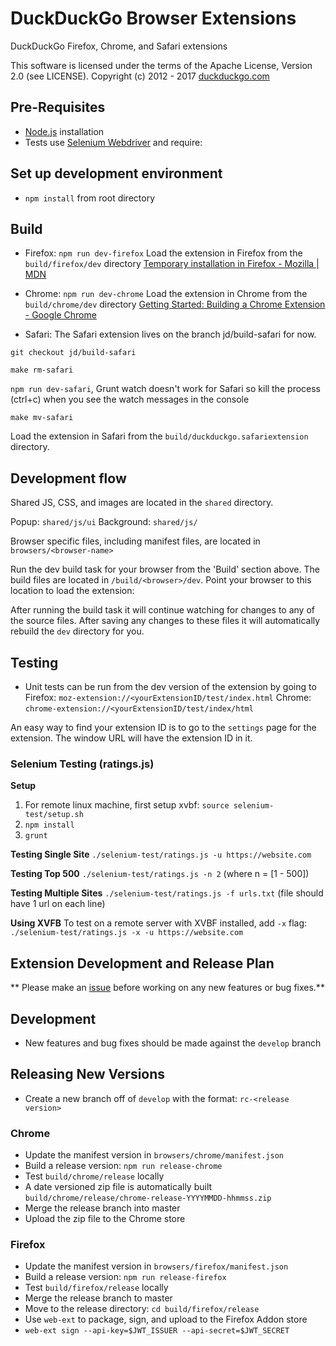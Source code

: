 # DuckDuckGo Browser Extensions
DuckDuckGo Firefox, Chrome, and Safari extensions

This software is licensed under the terms of the Apache License, Version 2.0 (see LICENSE). Copyright (c) 2012 - 2017 [duckduckgo.com](https://duckduckgo.com)

## Pre-Requisites
- [Node.js](https://nodejs.org) installation
- Tests use [Selenium Webdriver](http://seleniumhq.github.io/selenium/docs/api/javascript/index.html) and require:

## Set up development environment
- `npm install` from root directory

## Build
- Firefox:
 `npm run dev-firefox`
 Load the extension in Firefox from the `build/firefox/dev` directory
[Temporary installation in Firefox - Mozilla | MDN](https://developer.mozilla.org/en-US/Add-ons/WebExtensions/Temporary_Installation_in_Firefox)

- Chrome:
 `npm run dev-chrome`
 Load the extension in Chrome from the `build/chrome/dev` directory
[Getting Started: Building a Chrome Extension - Google Chrome](https://developer.chrome.com/extensions/getstarted#unpacked)

- Safari:
The Safari extension lives on the branch jd/build-safari for now. 

`git checkout jd/build-safari`

`make rm-safari`

`npm run dev-safari`, Grunt watch doesn't work for Safari so kill the process (ctrl+c) when you see the watch messages in the console

`make mv-safari`

Load the extension in Safari from the `build/duckduckgo.safariextension` directory.


## Development flow
Shared JS, CSS, and images are located in the `shared` directory. 

Popup: `shared/js/ui`
Background: `shared/js/` 

Browser specific files, including manifest files, are located in `browsers/<browser-name>`

Run the dev build task for your browser from the 'Build' section above. The build files are located in `/build/<browser>/dev`. Point your browser to this location to load the extension:

After running the build task it will continue watching for changes to any of the source files. After saving any changes to these files it will automatically rebuild the `dev` directory for you. 

## Testing
- Unit tests can be run from the dev version of the extension by going to 
Firefox: `moz-extension://<yourExtensionID/test/index.html`
Chrome: `chrome-extension://<yourExtensionID/test/index/html`

An easy way to find your extension ID is to go to the `settings` page for the extension. The window URL will have the extension ID in it.

### Selenium Testing (ratings.js)

**Setup**

1. For remote linux machine, first setup xvbf: `source selenium-test/setup.sh`
2. `npm install`
3. `grunt`

**Testing Single Site** `./selenium-test/ratings.js -u https://website.com`

**Testing Top 500** `./selenium-test/ratings.js -n 2` (where n = [1 - 500])

**Testing Multiple Sites** `./selenium-test/ratings.js -f urls.txt` (file should have 1 url on each line)

**Using XVFB** To test on a remote server with XVBF installed, add `-x` flag: `./selenium-test/ratings.js -x -u https://website.com`

## Extension Development and Release Plan
** Please make an [issue](https://github.com/duckduckgo/duckduckgo-privacy-extension/issues/new) before working on any new features or bug fixes.**

## Development
- New features and bug fixes should be made against the `develop` branch

## Releasing New Versions
- Create a new branch off of `develop` with the format: `rc-<release version>`

### Chrome
- Update the manifest version in `browsers/chrome/manifest.json`
- Build a release version: `npm run release-chrome`
- Test `build/chrome/release` locally
- A date versioned zip file is automatically built  `build/chrome/release/chrome-release-YYYYMMDD-hhmmss.zip`
- Merge the release branch into master
- Upload the zip file to the Chrome store

### Firefox
- Update the manifest version in `browsers/firefox/manifest.json`
- Build a release version: `npm run release-firefox`
- Test `build/firefox/release` locally
- Merge the release branch to master
- Move to the release directory: `cd build/firefox/release`
- Use `web-ext` to package, sign, and upload to the Firefox Addon store
- `web-ext sign --api-key=$JWT_ISSUER --api-secret=$JWT_SECRET`
